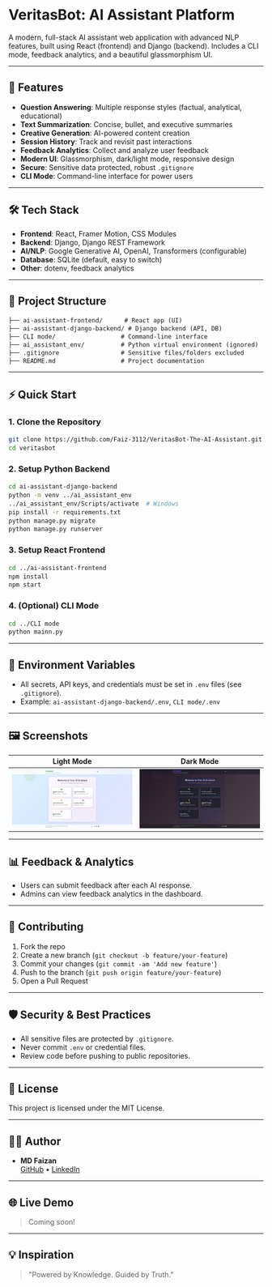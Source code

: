 # VeritasBot: AI Assistant Platform

A modern, full-stack AI assistant web application with advanced NLP features, built using React (frontend) and Django (backend). Includes a CLI mode, feedback analytics, and a beautiful glassmorphism UI.

---

## 🚀 Features

- **Question Answering**: Multiple response styles (factual, analytical, educational)
- **Text Summarization**: Concise, bullet, and executive summaries
- **Creative Generation**: AI-powered content creation
- **Session History**: Track and revisit past interactions
- **Feedback Analytics**: Collect and analyze user feedback
- **Modern UI**: Glassmorphism, dark/light mode, responsive design
- **Secure**: Sensitive data protected, robust `.gitignore`
- **CLI Mode**: Command-line interface for power users

---

## 🛠️ Tech Stack

- **Frontend**: React, Framer Motion, CSS Modules
- **Backend**: Django, Django REST Framework
- **AI/NLP**: Google Generative AI, OpenAI, Transformers (configurable)
- **Database**: SQLite (default, easy to switch)
- **Other**: dotenv, feedback analytics

---

## 📁 Project Structure

```
├── ai-assistant-frontend/      # React app (UI)
├── ai-assistant-django-backend/ # Django backend (API, DB)
├── CLI mode/                  # Command-line interface
├── ai_assistant_env/          # Python virtual environment (ignored)
├── .gitignore                 # Sensitive files/folders excluded
├── README.md                  # Project documentation
```

---

## ⚡ Quick Start

### 1. Clone the Repository
```bash
git clone https://github.com/Faiz-3112/VeritasBot-The-AI-Assistant.git
cd veritasbot
```

### 2. Setup Python Backend
```bash
cd ai-assistant-django-backend
python -m venv ../ai_assistant_env
../ai_assistant_env/Scripts/activate  # Windows
pip install -r requirements.txt
python manage.py migrate
python manage.py runserver
```

### 3. Setup React Frontend
```bash
cd ../ai-assistant-frontend
npm install
npm start
```

### 4. (Optional) CLI Mode
```bash
cd ../CLI mode
python mainn.py
```

---

## 🔑 Environment Variables
- All secrets, API keys, and credentials must be set in `.env` files (see `.gitignore`).
- Example: `ai-assistant-django-backend/.env`, `CLI mode/.env`

---

## 🖼️ Screenshots

| Light Mode | Dark Mode |
|------------|-----------|
| ![Light](docs/screenshot-light.png) | ![Dark](docs/screenshot-dark.png) |

---

## 📊 Feedback & Analytics
- Users can submit feedback after each AI response.
- Admins can view feedback analytics in the dashboard.

---

## 🤝 Contributing
1. Fork the repo
2. Create a new branch (`git checkout -b feature/your-feature`)
3. Commit your changes (`git commit -am 'Add new feature'`)
4. Push to the branch (`git push origin feature/your-feature`)
5. Open a Pull Request

---

## 🛡️ Security & Best Practices
- All sensitive files are protected by `.gitignore`.
- Never commit `.env` or credential files.
- Review code before pushing to public repositories.

---

## 📄 License
This project is licensed under the MIT License.

---

## 👨‍💻 Author
- **MD Faizan**  
  [GitHub](https://github.com/Faiz-3112) • [LinkedIn](https://linkedin.com/in/md-faizan-81113031b)

---

## 🌐 Live Demo
> Coming soon!

---

## 💡 Inspiration
> "Powered by Knowledge. Guided by Truth."
